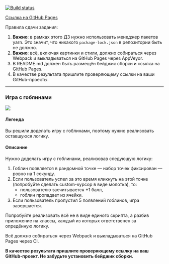 [![Build status](https://ci.appveyor.com/api/projects/status/nhxhgtycn3kiiq2u?svg=true)](https://ci.appveyor.com/project/Ludiamen/11-ahj-code-events-1)


[Сcылка на GitHub Pages](https://ludiamen.github.io/11-ahj-code-events-1/src/index.html)

Правила сдачи задания:

1. **Важно**: в рамках этого ДЗ нужно использовать менеджер пакетов yarn. Это значит, что никакого `package-lock.json` в репозитории быть не должно.
1. **Важно**: всё, включая картинки и стили, должно собираться через Webpack и выкладываться на GitHub Pages через AppVeyor.
1. В README.md должен быть размещён бейджик сборки и ссылка на GitHub Pages.
1. В качестве результата пришлите проверяющему ссылки на ваши GitHub-проекты.

---

### Игра с гоблинами

![](./pic/GracefulMiniatureBustard-small.gif)

#### Легенда

Вы решили доделать игру с гоблинами, поэтому нужно реализовать оставшуюся логику.

#### Описание

Нужно доделать игру с гоблинами, реализовав следующую логику:
1. Гоблин появляется в рандомной точке — набор точек фиксирован — ровно на 1 секунду.
1. Если пользователь успел за это время кликнуть на этой точке (попробуйте сделать custom-курсор в виде молотка), то:
    * пользователю засчитывается +1 балл,
    * гоблин пропадает из ячейки.
1. Если пользователь пропустил 5 появлений гоблинов, игра завершается.

Попробуйте реализовать всё не в виде единого скрипта, а разбив приложение на классы, каждый из которых ответственен за опредённую логику.

Всё должно собираться через Webpack и выкладываться на GitHub Pages через CI.

**В качестве результата пришлите проверяющему ссылку на ваш GitHub-проект. Не забудьте установить бейджик сборки.**
